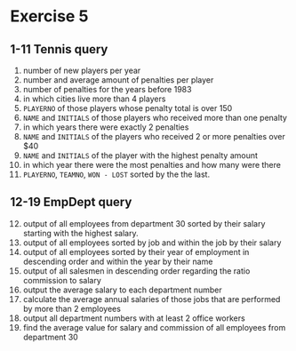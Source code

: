 # Exercise 5
## 1-11 Tennis query
1. number of new players per year
2. number and average amount of penalties per player
3. number of penalties for the years before 1983
4. in which cities live more than 4 players
5. ```PLAYERNO``` of those players whose penalty total is over 150
6. ```NAME``` and ```INITIALS``` of those players who received more than one penalty
7. in which years there were exactly 2 penalties
8. ```NAME``` and ```INITIALS``` of the players who received 2 or more penalties over $40
9. ```NAME``` and ```INITIALS``` of the player with the highest penalty amount
10. in which year there were the most penalties and how many were there
11. ```PLAYERNO```, ```TEAMNO```, ```WON - LOST``` sorted by the the last.
## 12-19 EmpDept query
12. output of all employees from department 30 sorted by their salary starting with the highest salary.
13. output of all employees sorted by job and within the job by their salary
14. output of all employees sorted by their year of employment in descending order and within the year by their name
15. output of all salesmen in descending order regarding the ratio commission to salary
16. output the average salary to each department number
17. calculate the average annual salaries of those jobs that are performed by more than 2 employees
18. output all department numbers with at least 2 office workers
19. find the average value for salary and commission of all employees from department 30
